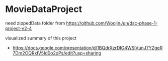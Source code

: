 # MovieDataProject


need zippedData folder from https://github.com/WoojinJun/dsc-phase-1-project-v2-4


visualized summary of this project 

- https://docs.google.com/presentation/d/1BQdrXzrDIG4WSlVunJ7YZgeR7Dm2OQRxIV5Id0o2oPs/edit?usp=sharing


